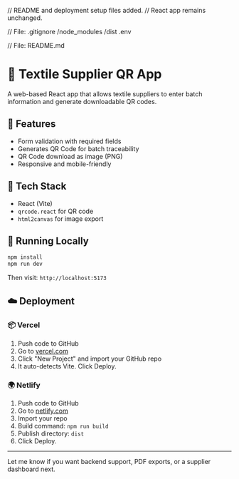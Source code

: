 // README and deployment setup files added.
// React app remains unchanged.

// File: .gitignore
/node_modules
/dist
.env

// File: README.md

# 🧵 Textile Supplier QR App

A web-based React app that allows textile suppliers to enter batch information and generate downloadable QR codes.

## 🔧 Features
- Form validation with required fields
- Generates QR Code for batch traceability
- QR Code download as image (PNG)
- Responsive and mobile-friendly

## 🧪 Tech Stack
- React (Vite)
- `qrcode.react` for QR code
- `html2canvas` for image export

## 🚀 Running Locally

```bash
npm install
npm run dev
```

Then visit: `http://localhost:5173`

## ☁️ Deployment

### 📦 Vercel
1. Push code to GitHub
2. Go to [vercel.com](https://vercel.com)
3. Click "New Project" and import your GitHub repo
4. It auto-detects Vite. Click Deploy.

### 🌍 Netlify
1. Push code to GitHub
2. Go to [netlify.com](https://netlify.com)
3. Import your repo
4. Build command: `npm run build`
5. Publish directory: `dist`
6. Click Deploy.

---

Let me know if you want backend support, PDF exports, or a supplier dashboard next.
